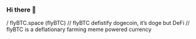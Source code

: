 ### Hi there 👋
/ flyBTC.space (flyBTC)
// flyBTC defistify dogecoin, it’s doge but DeFi
// flyBTC is a deflationary farming meme powered currency
<!--
**flyBTC/flyBTC** is a ✨ _special_ ✨ repository because its `README.md` (this file) appears on your GitHub profile.

Here are some ideas to get you started:

- 🔭 I’m currently working on ...
- 🌱 I’m currently learning ...
- 👯 I’m looking to collaborate on ...
- 🤔 I’m looking for help with ...
- 💬 Ask me about ...
- 📫 How to reach me: ...
- 😄 Pronouns: ...
- ⚡ Fun fact: ...
-->
